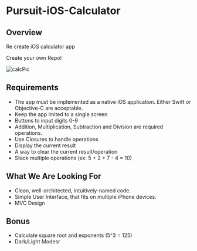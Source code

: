 # Pursuit-iOS-Calculator

## Overview 

Re create iOS calculator app

Create your own Repo!

![calcPic](https://encrypted-tbn0.gstatic.com/images?q=tbn%3AANd9GcRV4p5GPIkKuLMHLWzJV9rEO5_8_33Pmx3SJv07DrMXHZcu44p7&usqp=CAU)



## Requirements 
- The app must be implemented as a native iOS application. Either Swift or Objective-C are acceptable.
- Keep the app lmited to a single screen 
- Buttons to input digits 0-9
- Addition, Multiplication, Subtraction and Division are required operations. 
- Use Closures to handle operations
- Display the current result 
- A way to clear the current result/operation 
- Stack multiple operations (ex: 5 + 2 + 7 - 4 = 10)

## What We Are Looking For

- Clean, well-architected, intuitively-named code.
- Simple User Interface, that fits on multiple iPhone devices. 
- MVC Design 

## Bonus 
- Calculate square root and exponents (5^3 = 125)
- Dark/Light Modesr

